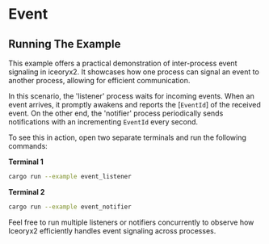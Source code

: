 # Event

## Running The Example

This example offers a practical demonstration of inter-process event signaling
in iceoryx2. It showcases how one process can signal an event to another
process, allowing for efficient communication.

In this scenario, the 'listener' process waits for incoming events. When an
event arrives, it promptly awakens and reports the [`EventId`] of the received
event. On the other end, the 'notifier' process periodically sends notifications
with an incrementing `EventId` every second.

To see this in action, open two separate terminals and run the following
commands:

**Terminal 1**

```sh
cargo run --example event_listener
```

**Terminal 2**

```sh
cargo run --example event_notifier
```

Feel free to run multiple listeners or notifiers concurrently to observe how
Iceoryx2 efficiently handles event signaling across processes.
